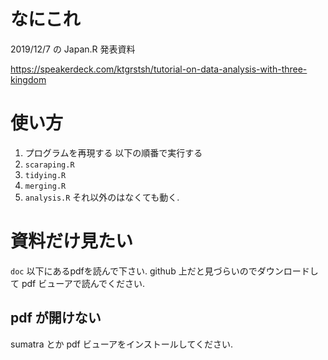 # なにこれ
2019/12/7 の Japan.R 発表資料

https://speakerdeck.com/ktgrstsh/tutorial-on-data-analysis-with-three-kingdom

# 使い方
1. プログラムを再現する
  以下の順番で実行する
  1. `scaraping.R`
  2. `tidying.R`
  3. `merging.R`
  4. `analysis.R`
それ以外のはなくても動く.

# 資料だけ見たい
`doc` 以下にあるpdfを読んで下さい. github 上だと見づらいのでダウンロードして pdf ビューアで読んでください.
## pdf が開けない
 sumatra とか pdf ビューアをインストールしてください.
